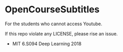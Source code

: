 # OpenCourseSubtitles



For the students who cannot access Youtube.

If this repo violate any LICENSE, please rise an issue.

 

- MIT 6.S094  Deep Learning 2018

